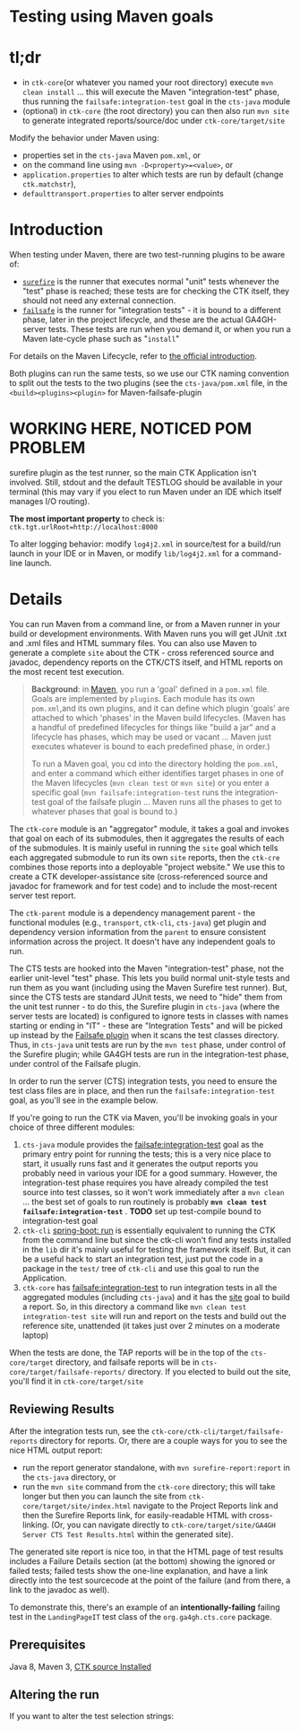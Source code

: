 # Testing using Maven goals

# tl;dr

- in `ctk-core`(or whatever you named your root directory) execute `mvn clean install` ... this will execute the Maven "integration-test" phase, thus running the `failsafe:integration-test` goal in the `cts-java` module
- (optional) in `ctk-core` (the root directory) you can then also run `mvn site` to generate integrated reports/source/doc under `ctk-core/target/site`

Modify the behavior under Maven using:
- properties set in the `cts-java` Maven `pom.xml`, or
- on the command line using `mvn -D<property>=<value>`, or
- `application.properties` to alter which tests are run by default (change `ctk.matchstr`),
- `defaulttransport.properties` to alter server endpoints

# Introduction

When testing under Maven, there are two test-running plugins to be aware of:
- [`surefire`](https://maven.apache.org/surefire/maven-surefire-plugin/) is the runner that executes normal "unit" tests whenever the "test" phase is reached; these tests are for checking the CTK itself, they should not need any external connection.
- [`failsafe`](https://maven.apache.org/surefire/maven-failsafe-plugin/) is the runner for "integration tests" - it is bound to a different phase, later in the project lifecycle, and these are the actual GA4GH-server tests. These tests are run when you demand it, or when you run a Maven late-cycle phase such as "`install`"

For details on the Maven Lifecycle, refer to [the official introduction](https://maven.apache.org/guides/introduction/introduction-to-the-lifecycle.html).

Both plugins can run the same tests, so we use our CTK naming convention to split out the tests to the two plugins (see the `cts-java/pom.xml` file, in the `<build><plugins><plugin>` for Maven-failsafe-plugin

# WORKING HERE, NOTICED POM PROBLEM

surefire plugin as the test runner, so the main CTK Application isn't involved. Still, stdout and the default TESTLOG should be available in your terminal (this may vary if you elect to run Maven under an IDE which itself manages I/O routing).

**The most important property** to check is: `ctk.tgt.urlRoot=http://localhost:8000`

To alter logging behavior: modify `log4j2.xml` in source/test for a build/run launch in your IDE or in Maven, or modify `lib/log4j2.xml` for a command-line launch.

# Details
You can run Maven from a command line, or from a Maven runner in your build or development environments. With Maven runs you will get JUnit .txt and .xml files and HTML summary files. You can also use Maven to generate a complete `site` about the CTK - cross referenced source and javadoc, dependency reports on the CTK/CTS itself, and HTML reports on the most recent test execution.

> **Background**: in [Maven](https://maven.apache.org/), you run a 'goal' defined in a `pom.xml` file. Goals are implemented by `plugin`s. Each module has its own `pom.xml`,and its own plugins, and it can define which plugin 'goals' are attached to which 'phases' in the Maven build lifecycles. (Maven has a handful of predefined lifecycles for things like "build a jar" and a lifecycle has phases, which may be used or vacant ... Maven just executes whatever is bound to each predefined phase, in order.)
> 
> To run a Maven goal, you cd into the directory holding the `pom.xml`, and enter a command which either identifies target phases in one of the Maven lifecycles (`mvn clean test` or `mvn site`) or you enter a specific goal (`mvn failsafe:integration-test` runs the integration-test goal of the failsafe plugin ... Maven runs all the phases to get to whatever phases that goal is bound to.)
>
The `ctk-core` module is an "aggregator" module, it takes a goal and invokes that goal on each of its submodules, then it aggregates the results of each of the submodules. It is mainly useful in running the `site` goal which tells each aggregated submodule to run its own `site` reports, then the `ctk-cre` combines those reports into a deployable "project website." We use this to create a CTK developer-assistance site (cross-referenced source and javadoc for framework and for test code) and to include the most-recent server test report.
>
The `ctk-parent` module is a dependency management parent - the functional modules (e.g., `transport`, `ctk-cli`, `cts-java`) get plugin and dependency version information from the `parent` to ensure consistent information across the project. It doesn't have any independent goals to run.

The CTS tests are hooked into the Maven "integration-test" phase, not the earlier unit-level "test" phase.  This lets you build normal unit-style tests and run them as you want (including using the Maven Surefire test runner). But, since the CTS tests are standard JUnit tests, we need to "hide" them from the unit test runner - to do this, the Surefire plugin in `cts-java` (where the server tests are located) is configured to ignore tests in classes with names starting or ending in "IT" - these are "Integration Tests" and will be picked up instead by the [Failsafe plugin](https://maven.apache.org/surefire/maven-failsafe-plugin/) when it scans the test classes directory. Thus, in `cts-java` unit tests are run by the `mvn test` phase, under control of the Surefire plugin; while GA4GH tests are run in the integration-test phase, under control of the Failsafe plugin.

In order to run the server (CTS) integration tests, you need to ensure the test class files are in place, and then run the `failsafe:integration-test` goal, as you'll see in the example below.

If you're going to run the CTK via Maven, you'll be invoking goals in your choice of three different modules:

1. `cts-java` module provides the [failsafe:integration-test](https://maven.apache.org/surefire/maven-failsafe-plugin/) goal as the primary entry point for running the tests; this is a very nice place to start, it usually runs fast and it generates the output reports you probably need in various your IDE for a good summary. However, the integration-test phase requires you have already compiled the test source into test classes, so it won't work immediately after a `mvn clean` ... the best set of goals to run routinely is probably **`mvn clean test failsafe:integration-test`**
. **TODO** set up test-compile bound to integration-test goal
1. `ctk-cli` [spring-boot: run](http://docs.spring.io/spring-boot/docs/current/maven-plugin/run-mojo.html) is essentially equivalent to running the CTK from the command line but since the ctk-cli won't find any tests installed in the `lib` dir it's mainly useful for testing the framework itself. But, it can be a useful hack to start an integration test, just put the code in a package in the `test/` tree of `ctk-cli` and use this goal to run the Application.
1. `ctk-core` has  [failsafe:integration-test](https://maven.apache.org/surefire/maven-failsafe-plugin/) to run integration tests in all the aggregated modules (including `cts-java`) and it has the [site](https://maven.apache.org/plugins/maven-site-plugin/) goal to build a report. So, in this directory a command like `mvn clean test integration-test site` will run and report on the tests and build out the reference site, unattended (it takes just over 2 minutes on a moderate laptop)

When the tests are done, the TAP reports will be in the top of the `cts-core/target` directory, and failsafe reports will be in `cts-core/target/failsafe-reports/` directory. If you elected to build out the site, you'll find it in `ctk-core/target/site`

## Reviewing Results
After the integration tests run, see the `ctk-core/ctk-cli/target/failsafe-reports` directory for reports. Or, there are a couple ways for you to see the nice HTML output report:

- run the report generator standalone, with `mvn surefire-report:report` in the `cts-java` directory, or
- run the `mvn site` command from the `ctk-core` directory; this will take longer but then you can launch the site from `ctk-core/target/site/index.html` navigate to the Project Reports link and then the Surefire Reports link, for easily-readable HTML with cross-linking. (Or, you can navigate directly to `ctk-core/target/site/GA4GH Server CTS Test Results.html` within the generated site).

The generated site report is nice too, in that the HTML page of test results includes a Failure Details section (at the bottom) showing the ignored or failed tests; failed tests show the one-line explanation, and have a link directly into the test sourcecode at the point of the failure (and from there, a link to the javadoc as well).

To demonstrate this, there's an example of an **intentionally-failing** failing test in the `LandingPageIT` test class of the `org.ga4gh.cts.core` package.


## Prerequisites

Java 8, Maven 3, [CTK source Installed](InstallingTheCTK.md)

## Altering the run 

If you want to alter the test selection strings:

**<TODO show altering Maven POM to set properties>**


